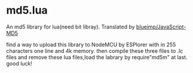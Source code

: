 # md5.lua
An md5 library for lua(need bit libray). Translated by [blueimp/JavaScript-MD5](https://github.com/blueimp/JavaScript-MD5/blob/master/js/md5.js "blueimp/JavaScript-MD5")

find a way to upload this library to NodeMCU by ESPlorer with in 255 characters one line and 4k memory.
then compile these three files to .lc files and remove these lua files,load the labrary by require"md5m" at last.
good luck!
